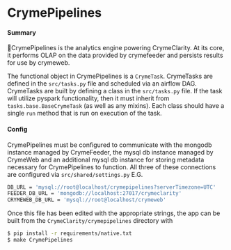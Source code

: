 # CrymePipelines
#### Summary
🚓CrymePipelines is the analytics engine powering CrymeClarity. At its core,
it performs OLAP on the data provided by crymefeeder and persists results for use
by crymeweb.

The functional object in CrymePipelines is a `CrymeTask`. CrymeTasks are defined in the
 `src/tasks.py` file and scheduled via an airflow DAG. CrymeTasks are built by defining a
 class in the `src/tasks.py` file. If the task will utilize pyspark functionality, then it must 
 inherit from `tasks.base.BaseCrymeTask` (as well as any mixins). Each class should have a single 
 `run` method that is run on execution of the task.
 
 
#### Config
CrymePipelines must be configured to communicate with the mongodb 
instance managed by CrymeFeeder, the mysql db instance managed by CrymeWeb and an additional mysql db
instance for storing metadata necessary for CrymePipelines to function. All three
of these connections are configured via `src/shared/settings.py` E.G.
```bash
DB_URL = 'mysql://root@localhost/crymepipelines?serverTimezone=UTC'
FEEDER_DB_URL = 'mongodb://localhost:27017/crymeclarity'
CRYMEWEB_DB_URL = 'mysql://root@localhost/crymeweb'
```

Once this file has been edited with the appropriate strings, the app can be built from the 
`CrymeClarity/crymepipelines` directory with
```bash
$ pip install -r requirements/native.txt
$ make CrymePipelines
```